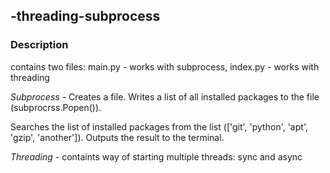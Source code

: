 ## -threading-subprocess

### Description
<p>contains two files: main.py - works with subprocess, index.py - works with threading</p>
<p><i>Subprocess</i> - Creates a file. Writes a list of all installed packages to the file (subprocrss.Popen()).</p>
<p>Searches the list of installed packages from the list (['git', 'python', 'apt', 'gzip', 'another']). Outputs the result to the terminal.</p>
<p><i>Threading</i> - containts way of starting multiple threads: sync and async</p>
